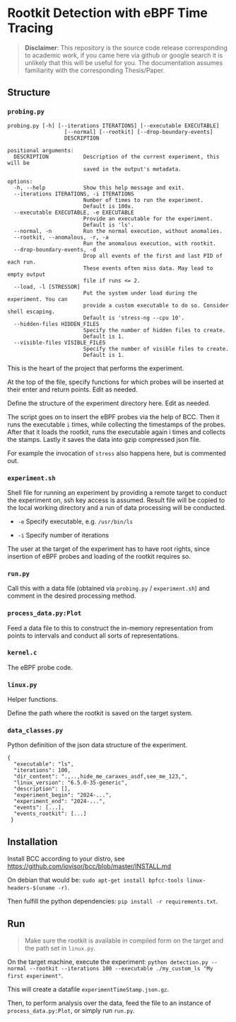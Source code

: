 # Rootkit Detection with eBPF Time Tracing

>**Disclaimer**: This repository is the source code release corresponding to academic work,
>if you came here via github or google search it is unlikely that this will be useful for you.
>The documentation assumes familiarity with the corresponding Thesis/Paper.

## Structure

### `probing.py`

````commandline
probing.py [-h] [--iterations ITERATIONS] [--executable EXECUTABLE]
                  [--normal] [--rootkit] [--drop-boundary-events]
                  DESCRIPTION

positional arguments:
  DESCRIPTION           Description of the current experiment, this will be
                        saved in the output's metadata.

options:
  -h, --help            Show this help message and exit.
  --iterations ITERATIONS, -i ITERATIONS
                        Number of times to run the experiment.
                        Default is 100x.
  --executable EXECUTABLE, -e EXECUTABLE
                        Provide an executable for the experiment.
                        Default is 'ls'.
  --normal, -n          Run the normal execution, without anomalies.
  --rootkit, --anomalous, -r, -a
                        Run the anomalous execution, with rootkit.
  --drop-boundary-events, -d
                        Drop all events of the first and last PID of each run.
                        These events often miss data. May lead to empty output
                        file if runs <= 2.
  --load, -l [STRESSOR]
                        Put the system under load during the experiment. You can
                        provide a custom executable to do so. Consider shell escaping.
                        Default is 'stress-ng --cpu 10'.
  --hidden-files HIDDEN_FILES
                        Specify the number of hidden files to create.
                        Default is 1.
  --visible-files VISIBLE_FILES
                        Specify the number of visible files to create.
                        Default is 1.
````

This is the heart of the project that performs the experiment.

At the top of the file, specify functions for which probes will be inserted at their enter and return points.
Edit as needed.

Define the structure of the experiment directory here.
Edit as needed.

The script goes on to insert the eBPF probes via the help of BCC.
Then it runs the executable `i` times, while collecting the timestamps of the probes.
After that it loads the rootkit, runs the executable again i times and collects the stamps.
Lastly it saves the data into gzip compressed json file.

For example the invocation of `stress` also happens here, but is commented out.

### `experiment.sh`

Shell file for running an experiment by providing a remote target to conduct the experiment on, ssh key access is assumed.
Result file will be copied to the local working directory and a run of data processing will be conducted.

* `-e` Specify executable, e.g. `/usr/bin/ls`

* `-i` Specify number of iterations

The user at the target of the experiment has to have root rights,
since insertion of eBPF probes and loading of the rootkit requires so.

### `run.py`

Call this with a data file (obtained via `probing.py` / `experiment.sh`) and comment in the desired processing method.

### `process_data.py:Plot`

Feed a data file to this to construct the in-memory representation from points to intervals and conduct all sorts of representations.

### `kernel.c`

The eBPF probe code.

### `linux.py`

Helper functions.

Define the path where the rootkit is saved on the target system.

### `data_classes.py`

Python definition of the json data structure of the experiment.

```
{
  "executable": "ls",
  "iterations": 100,
  "dir_content": ".,..,hide_me_caraxes_asdf,see_me_123,",
  "linux_version": "6.5.0-35-generic",
  "description": [],
  "experiment_begin": "2024-...",
  "experiment_end": "2024-...",
  "events": [...],
  "events_rootkit": [...]
 }
```

## Installation

Install BCC according to your distro, see https://github.com/iovisor/bcc/blob/master/INSTALL.md

On debian that would be: `sudo apt-get install bpfcc-tools linux-headers-$(uname -r)`.

Then fulfill the python dependencies: `pip install -r requirements.txt`.

## Run

> Make sure the rootkit is available in compiled form on the target and the path set in `linux.py`.

On the target machine, execute the experiment:
`python detection.py --normal --rootkit --iterations 100 --executable ./my_custom_ls "My first experiment"`.

This will create a datafile `experimentTimeStamp.json.gz`.

Then, to perform analysis over the data, feed the file to an instance of `process_data.py:Plot`,
or simply run `run.py`.